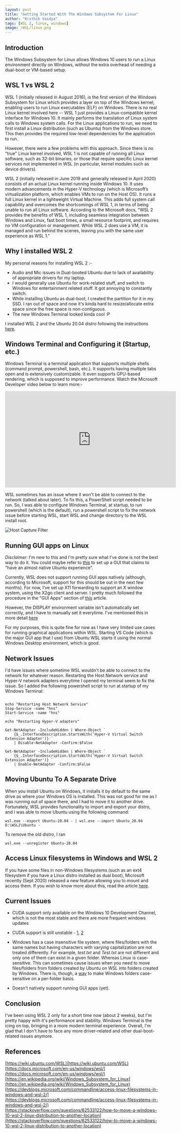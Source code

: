 ```yaml
---
layout: post
title: "Getting Started With The Windows Subsystem For Linux"
author: "Krithik Vaidya"
tags: [WSL 2, linux, windows]
image: /WSL/linux.png
---
```


## Introduction

The Windows Subsystem for Linux allows Windows 10 users to run a Linux environment directly on Windows, without the extra overhead of needing a dual-boot or VM-based setup.  

## WSL 1 vs WSL 2

WSL 1 (initially released in August 2016), is the first version of the Windows Subsystem for Linux which provides a layer on top of the Windows kernel, enabling users to run Linux executables (ELF) on Windows. There is no real Linux kernel involved here -- WSL 1 just provides a Linux-compatible kernel interface for Windows 10. It mainly performs the translation of Linux system calls to Windows system calls. For the Linux applications to run, we need to first install a Linux distribution (such as Ubuntu) from the Windows store. This then provides the required low-level dependencies for the application to run.

However, there were a few problems with this approach. Since there is no "true" Linux kernel involved, WSL 1 is not capable of running all Linux software, such as 32-bit binaries, or those that require specific Linux kernel services not implemented in WSL (in particular, kernel modules such as device drivers). 

WSL 2 (initially released in June 2019 and generally released in April 2020) consists of an actual Linux kernel running inside Windows 10. It uses modern advancements in the Hyper-V technology (which is Microsoft’s virtualization platform, which enables VMs to run on the Host OS). It runs a full Linux kernel in a lightweight Virtual Machine. This adds full system call capability and overcomes the shortcomings of WSL 1, in terms of being unable to run all Linux software. According to the Microsoft docs, "WSL 2 provides the benefits of WSL 1, including seamless integration between Windows and Linux, fast boot times, a small resource footprint, and requires no VM configuration or management. While WSL 2 does use a VM, it is managed and run behind the scenes, leaving you with the same user experience as WSL 1."

## Why I installed WSL 2

My personal reasons for installing WSL 2 :-

- Audio and Mic issues in Dual-booted Ubuntu due to lack of availability of appropriate drivers for my laptop.
- I would generally use Ubuntu for work-related stuff, and switch to Windows for entertainment related stuff. It got annoying to constantly switch.
- While installing Ubuntu as dual-boot, I created the partition for it in my SSD. I ran out of space and now it's kinda hard to resize/allocate extra space since the free space is non-contiguous.
- The new Windows Terminal looked kinda cool :P

I installed WSL 2 and the Ubuntu 20.04 distro following the instructions [here](https://docs.microsoft.com/en-us/windows/wsl/install-win10).

## Windows Terminal and Configuring it (Startup, etc.)

Windows Terminal is a terminal application that supports multiple shells (command prompt, powershell, bash, etc.). It supports having multiple tabs open and is extensively customizable. It even supports GPU-based rendering, which is supposed to improve performance. Watch the Microsoft Developer video below to learn more:-

<iframe width="560" height="315" src="https://www.youtube.com/embed/S4Tp_CN3m0o" frameborder="0" allow="accelerometer; autoplay; clipboard-write; encrypted-media; gyroscope; picture-in-picture" allowfullscreen></iframe>

WSL sometimes has an issue where it won't be able to connect to the network (talked about later). To fix this, a PowerShell script needed to be run. So, I was able to configure Windows Terminal, at startup, to run powershell (which is the default), run a powershell script to fix the network issue before starting WSL, start WSL and change directory to the WSL install root.

![Host Capture Filter](/blog/assets/img/WSL/network.png)

## Running GUI apps on Linux

*Disclaimer*: I'm new to this and I'm pretty sure what I've done is not the best way to do it. You could maybe refer to [this](https://www.reddit.com/r/bashonubuntuonwindows/comments/hlebff/tutorial_wsl2_gui_using_xvnc_and_systemdgenie/) to set up a GUI that claims to "have an almost native Ubuntu experience".

Currently, WSL does not support running GUI apps natively (although, according to Microsoft, support for this should be out in the next few months). For now, I've set up X11 forwarding to support an X window system, using the X2go client and server. I pretty much followed the procedure in the "GUI Apps" section of [this](https://dev.to/derkoe/development-environment-in-wsl2-137l) article.

However, the DISPLAY environment variable isn't automatically set correctly, and I have to manually set it everytime. I've mentioned this in more detail [here](https://stackoverflow.com/questions/64204441/setting-a-consistent-display-number-for-x2go-client)

For my purposes, this is quite fine for now as I have very limited use cases for running graphical applications within WSL. Starting VS Code (which is the major GUI app that I use) from Ubuntu WSL starts it using the normal Windows Desktop environment, which is good.

## Network Issues

I'd have issues where sometime WSL wouldn't be able to connect to the network for whatever reason. Restarting the Host Network service and Hyper-V network adapters everytime I opened my terminal seem to fix the issue. So I added the following powershell script to run at startup of my Windows Terminal:

```

echo "Restarting Host Network Service"
Stop-Service -name "hns"
Start-Service -name "hns"

echo "Restarting Hyper-V adapters"

Get-NetAdapter -IncludeHidden | Where-Object `
    {$_.InterfaceDescription.StartsWith('Hyper-V Virtual Switch Extension Adapter')} `
    | Disable-NetAdapter -Confirm:$False

Get-NetAdapter -IncludeHidden | Where-Object `
    {$_.InterfaceDescription.StartsWith('Hyper-V Virtual Switch Extension Adapter')} `
    | Enable-NetAdapter -Confirm:$False

```


## Moving Ubuntu To A Separate Drive

When you install Ubuntu on Windows, it installs it by default to the same drive as where your Windows OS is installed. This was not good for me as I was running out of space there, and I had to move it to another drive. Fortunately, WSL provides functionality to import and export your distro, and I was able to move Ubuntu using the following command:

```
wsl.exe --export Ubuntu-20.04 - | wsl.exe --import Ubuntu_20.04 D:\WSL2\Ubuntu -
```

To remove the old distro, I ran
```
wsl.exe --unregister Ubuntu-20.04
```

## Access Linux filesystems in Windows and WSL 2

If you have some files in non-Windows filesystems (such as an ext4 filesystem if you have a Linux distro installed as dual boot), Microsoft recently (Sept 2020) released a new feature allowing you to mount and access them. If you wish to know more about this, read the article [here](https://devblogs.microsoft.com/commandline/access-linux-filesystems-in-windows-and-wsl-2/).

## Current Issues

- CUDA support only available on the Windows 10 Development Channel, which is not the most stable and there are more frequent windows updates
- CUDA support is still unstable - [1](https://github.com/microsoft/WSL/issues/6014#issuecomment-707233874), [2](https://github.com/microsoft/WSL/issues/6098) 
- Windows has a case insensitive file system, where files/folders with the same names but having characters with varying capitalization are not treated differently. For example, *test.txt* and *Test.txt* are not different and only one of them can exist in a given folder. Whereas Linux is case-sensitive. This can sometimes cause issues when you need to move files/folders from folders created by Ubuntu on WSL into folders created by Windows. There is, though, a [way](https://www.auslogics.com/en/articles/enable-case-sensitive-file-and-folder-names/) to make Windows folders case-sensitive on a per-folder basis.

- Doesn't natively support running GUI apps (yet).

## Conclusion

I've been using WSL 2 only for a short time now (about 2 weeks), but I'm pretty happy with it's performance and stability. Windows Terminal is the icing on top, bringing in a more modern terminal experience. Overall, I'm glad that I don't have to face any more driver-related and other dual-boot-related issues anymore.

## References

[https://wiki.ubuntu.com/WSL](https://wiki.ubuntu.com/WSL)  
[https://docs.microsoft.com/en-us/windows/wsl/](https://docs.microsoft.com/en-us/windows/wsl/)  
[https://en.wikipedia.org/wiki/Windows_Subsystem_for_Linux](https://en.wikipedia.org/wiki/Windows_Subsystem_for_Linux)  
[https://devblogs.microsoft.com/commandline/access-linux-filesystems-in-windows-and-wsl-2/](https://devblogs.microsoft.com/commandline/access-linux-filesystems-in-windows-and-wsl-2/)  
[https://stackoverflow.com/questions/62533122/how-to-move-a-windows-10-wsl-2-linux-distribution-to-another-location](https://stackoverflow.com/questions/62533122/how-to-move-a-windows-10-wsl-2-linux-distribution-to-another-location)  